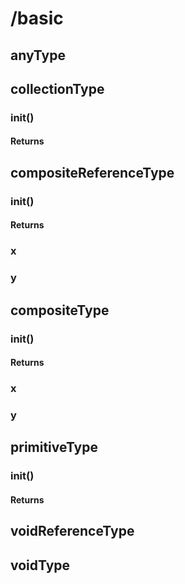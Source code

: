 # /basic

## anyType

## collectionType
### init()
#### Returns

## compositeReferenceType
### init()
#### Returns
### x
### y

## compositeType
### init()
#### Returns
### x
### y

## primitiveType
### init()
#### Returns

## voidReferenceType

## voidType
